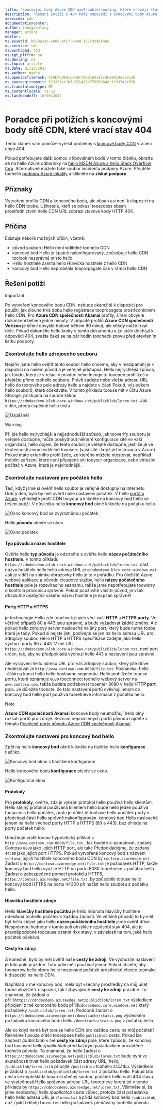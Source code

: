 ```yaml
---
title: "koncovými body Azure CDN aaaTroubleshooting, které vracejí stav 404 | Microsoft Docs"
description: "Řešení potíží s 404 kódy odpovědí s koncovými body Azure CDN."
services: cdn
documentationcenter: 
author: zhangmanling
manager: erikre
editor: 
ms.assetid: b588a1eb-ab69-4fc7-ae4d-157c3e46f4a8
ms.service: cdn
ms.workload: tbd
ms.tgt_pltfrm: na
ms.devlang: na
ms.topic: article
ms.date: 01/23/2017
ms.author: mazha
ms.openlocfilehash: 450bfbd641c869cfd88169a12c4b69819eaa7c26
ms.sourcegitcommit: 523283cc1b3c37c428e77850964dc1c33742c5f0
ms.translationtype: MT
ms.contentlocale: cs-CZ
ms.lasthandoff: 10/06/2017
---
```

# <a name="troubleshooting-cdn-endpoints-returning-404-statuses"></a>Poradce při potížích s koncovými body sítě CDN, které vrací stav 404
Tento článek vám pomůže vyřešit problémy s [koncové body CDN](cdn-create-new-endpoint.md) vrácení chyb 404.

Pokud potřebujete další pomoc v libovolném bodě v tomto článku, obraťte se na hello Azure odborníky na [hello MSDN Azure a hello Stack Overflow fóra](https://azure.microsoft.com/support/forums/). Alternativně můžete také soubor incidentu podpory Azure. Přejděte toohello [podporu Azure lokality](https://azure.microsoft.com/support/options/) a klikněte na **získat podporu**.

## <a name="symptom"></a>Příznaky
Vytvoření profilu CDN a koncového bodu, ale obsah asi není k dispozici na hello CDN toobe.  Uživatelé, kteří se pokusí tooaccess obsah prostřednictvím hello CDN URL zobrazí stavové kódy HTTP 404. 

## <a name="cause"></a>Příčina
Existuje několik možných příčin, včetně:

* původ souboru Hello není viditelné toohello CDN
* koncový bod Hello je špatně nakonfigurovaný, způsobuje hello CDN toolook nesprávné místo hello
* Hello hostitele zamítá hello Hlavička hostitele z hello CDN
* koncový bod Hello neproběhla toopropagate čas v rámci hello CDN

## <a name="troubleshooting-steps"></a>Řešení potíží
> [!IMPORTANT]
> Po vytvoření koncového bodu CDN, nebude okamžitě k dispozici pro použití, jak dlouho trvá dobu hello registrace toopropagate prostřednictvím hello CDN.  Pro <b>Azure CDN společnosti Akamai</b> profily, šíření obvykle dokončení během jedné minuty.  V případě profilů <b>Azure CDN společnosti Verizon</b> je šíření obvykle hotové během 90 minut, ale někdy může trvat déle.  Pokud dokončíte hello kroky v tomto dokumentu a že stále dochází k odpovědi 404, zvažte čeká se na pár hodin toocheck znovu před otevřením lístku podpory.
> 
> 

### <a name="check-hello-origin-file"></a>Zkontrolujte hello zdrojového souboru
Nejdřív jsme hello ověřit tento soubor hello chceme, aby v mezipaměti je k dispozici na našem původ a je veřejně přístupná.  Hello nejrychlejší způsob, jak toodo, který je v relaci v privátní nebo Incognito tooopen prohlížeč a přejděte přímo toohello souboru.  Právě zadejte nebo vložte adresu URL hello do textového pole adresy hello a najdete v části Pokud, výsledkem hello souborů, které očekáváte.  V tomto příkladu toouse mít v účtu Azure Storage, přístupná na soubor kliknu `https://cdndocdemo.blob.core.windows.net/publicblob/lorem.txt`.  Jak vidíte, předá úspěšně hello testu.

![Úspěšné!](./media/cdn-troubleshoot-endpoint/cdn-origin-file.png)

> [!WARNING]
> Při jde hello nejrychlejší a nejjednodušší způsob, jak tooverify souboru je veřejně dostupné, může poskytnout některé konfigurace sítě ve vaší organizaci, hello dojem, že tento soubor je veřejně dostupné, jestliže je ve skutečnosti jenom viditelné toousers (vaší sítě i když je hostovaná v Azure).  Pokud máte externího prohlížeče, ze kterého můžete otestovat, například mobilní zařízení, které není připojené síti tooyour organizace, nebo virtuální počítač v Azure, která je nejvhodnější.
> 
> 

### <a name="check-hello-origin-settings"></a>Zkontrolujte nastavení pro počátek hello
Teď, když jsme si ověřit hello soubor je veřejně dostupný na Internetu Dobrý den, bylo by měl ověřit naše nastavení počátek.  V hello [portálu Azure](https://portal.azure.com), vyhledejte profil CDN tooyour a klikněte na koncový bod hello se řešení potíží.  V důsledku hello **koncový bod** okně klikněte na počátku hello.  

![Okno koncový bod se zvýrazněnou počátek](./media/cdn-troubleshoot-endpoint/cdn-endpoint.png)

Hello **původu** otevře se okno. 

![Okno počátek](./media/cdn-troubleshoot-endpoint/cdn-origin-settings.png)

#### <a name="origin-type-and-hostname"></a>Typ původu a název hostitele
Ověřte hello **typ původu** je odstraňte a ověřte hello **název počátečního hostitele**.  V tomto příkladu `https://cdndocdemo.blob.core.windows.net/publicblob/lorem.txt`, část názvu hostitele hello hello adresa URL je `cdndocdemo.blob.core.windows.net`.  Jak je vidět na snímku obrazovky hello je to v pořádku.  Pro úložiště Azure, webové aplikace a původu cloudové služby, hello **název počátečního hostitele** pole je rozevíracího seznamu, takže jsme nepotřebujete tooworry o kontrola pravopisu správně.  Pokud používáte vlastní původ, je však *absolutně nezbytné* vašeho názvu hostitele je napsán správně!

#### <a name="http-and-https-ports"></a>Porty HTTP a HTTPS
je technologie Hello zde toocheck jiných věcí vaší **HTTP** a **HTTPS porty**.  Ve většině případů 80 a 443 jsou správné, a bude vyžadovat žádné změny.  Ale pokud hello zdrojový server naslouchá na jiný port, který bude nutné toobe, která je tady.  Pokud si nejste jistí, podívejte se jen na hello adresu URL pro zdrojový soubor.  Hello HTTP a HTTPS specifikace zadejte jako hello výchozí porty 80 a 443. V mé URL `https://cdndocdemo.blob.core.windows.net/publicblob/lorem.txt`, není port určen, tak, aby se předpokládá výchozí hello 443 a nastavení jsou správné.  

Ale vyslovení hello adresu URL pro váš zdrojový soubor, který jste dříve neotestovali je `http://www.contoso.com:8080/file.txt`.  Poznámka: hello `:8080` na konci hello hello hostname segmentu.  Hello prohlížeče toouse portu, která oznamuje `8080` tooconnect toohello webový server na `www.contoso.com`, takže budete potřebovat tooenter 8080 v hello **HTTP port** pole.  Je důležité toonote, že tato nastavení portů ovlivňují jenom co koncový bod hello port používá tooretrieve informace z počátku hello.

> [!NOTE]
> **Azure CDN společnosti Akamai** koncové body neumožňují hello plný rozsah portů pro zdroje.  Seznam nepovolených portů původu najdete v tématu [Povolené porty původu Azure CDN společnosti Akamai](https://msdn.microsoft.com/library/mt757337.aspx).  
> 
> 

### <a name="check-hello-endpoint-settings"></a>Zkontrolujte nastavení pro koncový bod hello
Zpět na hello **koncový bod** okně klikněte na tlačítko hello **konfigurace** tlačítko.

![Koncový bod okno s tlačítkem konfigurace](./media/cdn-troubleshoot-endpoint/cdn-endpoint-configure-button.png)

Hello koncového bodu **konfigurace** otevře se okno.

![Konfigurace okna](./media/cdn-troubleshoot-endpoint/cdn-configure.png)

#### <a name="protocols"></a>Protokoly
Pro **protokoly**, ověřte, zda je vybrán protokol hello používá hello klientům.  Hello stejný protokol používaná klientem hello bude hello jeden používá tooaccess hello počátek, proto je důležité toohave hello počátek porty v předchozí části hello správně nakonfigurován.  koncový bod Hello naslouchá jenom na hello výchozí porty HTTP a HTTPS (80 a 443), bez ohledu na porty počátek hello.

Umožňuje vrátit tooour hypotetický příklad s `http://www.contoso.com:8080/file.txt`.  Jak budete si pamatovat, zadaný Contoso `8080` jako jejich HTTP port, ale také Předpokládejme, že zadaný `44300` jako jejich port HTTPS.  Pokud vytvořené koncový bod s názvem `contoso`, jejich hostitele koncového bodu CDN by `contoso.azureedge.net`.  Žádost o `http://contoso.azureedge.net/file.txt` je požadavek HTTP, takže koncový bod hello využije HTTP na portu 8080 tooretrieve z počátku hello.  Žádost o zabezpečené pomocí protokolu HTTPS, `https://contoso.azureedge.net/file.txt`, by způsobilo toouse hello koncový bod HTTPS na portu 44300 při načíst hello souboru z počátku hello.

#### <a name="origin-host-header"></a>Hlavičku hostitele zdroje
Hello **hlavičky hostitele počátku** je hello hodnota hlavičky hostitele odesílaná toohello počátek s každou žádostí.  Ve většině případů to by měl být hello stejné jako hello **název počátečního hostitele** jsme ověřit dříve.  Nesprávnou hodnotu v tomto poli obvykle nezpůsobí stav 404, ale je pravděpodobně toocause ostatní 4xx stavy, v závislosti na tom, jaké hello počátek očekává.

#### <a name="origin-path"></a>Cesty ke zdroji
A konečně, bylo by měl ověřit naše **cesty ke zdroji**.  Ve výchozím nastavení je toto pole prázdné.  Toto pole měli používat jenom Pokud chcete, aby toonarrow hello oboru hello hostované počátek prostředků chcete toomake k dispozici na hello CDN.  

Například v mé koncový bod, měla být všechny prostředky na můj účet toobe úložiště k dispozici, tak I zbývajících **cesty ke zdroji** prázdné.  To znamená, že žádost o příliš`https://cdndocdemo.azureedge.net/publicblob/lorem.txt` výsledkem připojení z mé koncového bodu příliš`cdndocdemo.core.windows.net` který požadavky `/publicblob/lorem.txt`.  Podobně žádost o `https://cdndocdemo.azureedge.net/donotcache/status.png` výsledkem požadavku koncového bodu hello `/donotcache/status.png` z počátku hello.

Ale co když nemá být toouse hello CDN pro každou cestu na můj počátek?  Řekněme I pouze chtěli tooexpose hello `publicblob` cesta.  Pokud lze zadávat */publicblob* v mé **cesty ke zdroji** pole, které způsobí, že koncový bod tooinsert hello */publicblob* před každým požadavkem prováděné toohello původu.  To znamená, že hello žádost o `https://cdndocdemo.azureedge.net/publicblob/lorem.txt` bude nyní ve skutečnosti trvat hello požadavek část adresy URL, hello, `/publicblob/lorem.txt`a připojte `/publicblob` toohello začátku. Výsledkem je žádost o `/publicblob/publicblob/lorem.txt` z počátku hello.  Pokud tato cesta se nepřekládá tooan skutečný soubor, počátek hello vrátí 404 stavu.  ve skutečnosti Hello správnou adresu URL tooretrieve lorem.txt v tomto příkladu by `https://cdndocdemo.azureedge.net/lorem.txt`.  Všimněte si, že jsme neobsahují hello */publicblob* cesta vůbec, protože část požadavku hello hello adresa URL je `/lorem.txt` a přidá koncový bod hello `/publicblob`, což `/publicblob/lorem.txt` hello požadavek předávány toohello původu .

